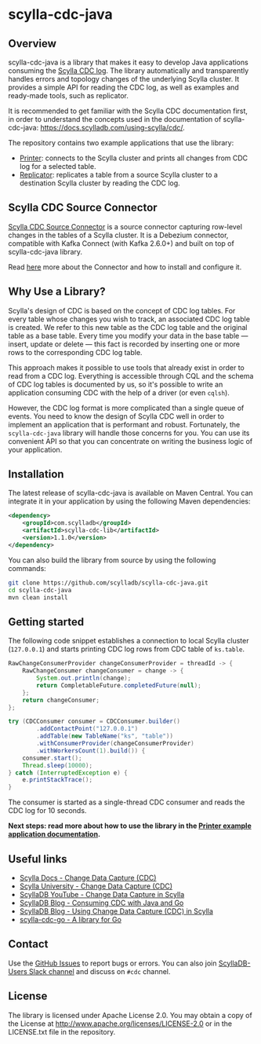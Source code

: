 # scylla-cdc-java

## Overview

scylla-cdc-java is a library that makes it easy to develop Java applications consuming the [Scylla CDC log](https://docs.scylladb.com/using-scylla/cdc/). The library automatically and transparently handles errors and topology changes of the underlying Scylla cluster. It provides a simple API for reading the CDC log, as well as examples and ready-made tools, such as replicator.

It is recommended to get familiar with the Scylla CDC documentation first, in order to understand the concepts used in the documentation of scylla-cdc-java: https://docs.scylladb.com/using-scylla/cdc/.

The repository contains two example applications that use the library:
- [Printer](scylla-cdc-printer): connects to the Scylla cluster and prints all changes from CDC log for a selected table.
- [Replicator](scylla-cdc-replicator): replicates a table from a source Scylla cluster to a destination Scylla cluster by reading the CDC log.

## Scylla CDC Source Connector
[Scylla CDC Source Connector](scylla-cdc-kafka-connect) is a source connector capturing row-level changes in the tables of a Scylla cluster. It is a Debezium connector, compatible with Kafka Connect (with Kafka 2.6.0+) and built on top of scylla-cdc-java library.

Read [here](scylla-cdc-kafka-connect) more about the Connector and how to install and configure it.

## Why Use a Library?
Scylla's design of CDC is based on the concept of CDC log tables. For every table whose changes you wish to track, an associated CDC log table is created. We refer to this new table as the CDC log table and the original table as a base table. Every time you modify your data in the base table — insert, update or delete — this fact is recorded by inserting one or more rows to the corresponding CDC log table.

This approach makes it possible to use tools that already exist in order to read from a CDC log. Everything is accessible through CQL and the schema of CDC log tables is documented by us, so it's possible to write an application consuming CDC with the help of a driver (or even `cqlsh`).

However, the CDC log format is more complicated than a single queue of events. You need to know the design of Scylla CDC well in order to implement an application that is performant and robust. Fortunately, the `scylla-cdc-java` library will handle those concerns for you. You can use its convenient API so that you can concentrate on writing the business logic of your application.

## Installation

The latest release of scylla-cdc-java is available on Maven Central. You can integrate it in your application by using the following Maven dependencies:
```xml
<dependency>
    <groupId>com.scylladb</groupId>
    <artifactId>scylla-cdc-lib</artifactId>
    <version>1.1.0</version>
</dependency>
```

You can also build the library from source by using the following commands:
```bash
git clone https://github.com/scylladb/scylla-cdc-java.git
cd scylla-cdc-java
mvn clean install
```

## Getting started

The following code snippet establishes a connection to local Scylla cluster (`127.0.0.1`) and starts printing CDC log rows from CDC table of `ks.table`.

```java
RawChangeConsumerProvider changeConsumerProvider = threadId -> {
    RawChangeConsumer changeConsumer = change -> {
        System.out.println(change);
        return CompletableFuture.completedFuture(null);
    };
    return changeConsumer;
};

try (CDCConsumer consumer = CDCConsumer.builder()
        .addContactPoint("127.0.0.1")
        .addTable(new TableName("ks", "table"))
        .withConsumerProvider(changeConsumerProvider)
        .withWorkersCount(1).build()) {
    consumer.start();
    Thread.sleep(10000);
} catch (InterruptedException e) {
    e.printStackTrace();
}
```

The consumer is started as a single-thread CDC consumer and reads the CDC log for 10 seconds.

**Next steps: read more about how to use the library in the [Printer example application documentation](scylla-cdc-printer).**

## Useful links

- [Scylla Docs - Change Data Capture (CDC)](https://docs.scylladb.com/using-scylla/cdc/)
- [Scylla University - Change Data Capture (CDC)](https://university.scylladb.com/courses/scylla-operations/lessons/change-data-capture-cdc/)
- [ScyllaDB YouTube - Change Data Capture in Scylla](https://www.youtube.com/watch?v=392Nbfrq7Dg)
- [ScyllaDB Blog - Consuming CDC with Java and Go](https://www.scylladb.com/2021/02/09/consuming-cdc-with-java-and-go/)
- [ScyllaDB Blog - Using Change Data Capture (CDC) in Scylla](https://www.scylladb.com/2020/07/23/using-change-data-capture-cdc-in-scylla/)
- [scylla-cdc-go - A library for Go](https://github.com/scylladb/scylla-cdc-go)

## Contact

Use the [GitHub Issues](https://github.com/scylladb/scylla-cdc-java/issues) to report bugs or errors. You can also join [ScyllaDB-Users Slack channel](http://slack.scylladb.com/) and discuss on `#cdc` channel.

## License

The library is licensed under Apache License 2.0. You may obtain a copy of the License at http://www.apache.org/licenses/LICENSE-2.0 or in the LICENSE.txt file in the repository.

